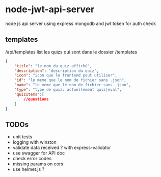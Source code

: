 # node-jwt-api-server
node js api server using express mongodb and jwt token for auth check

## templates
/api/templates list les quizs qui sont dans le dossier /templates

```json
{
    "title": "le nom du quiz affiché",
    "description": "description du quiz",
    "icon": "icon que le frontend peut utiliser",
    "id": "le meme que le nom de fichier sans .json",
    "name": "le meme que le nom de fichier sans .json",
    "type": "type de quiz: actuellement quiz|eval",
    "quizItems":[
        //questions
    ]
}
```


## TODOs
- unit tests
- logging with winston
- validate data received ? with express-validator
- use swagger for API doc
- check error codes
- missing params on cors
- use helmet.js ?
